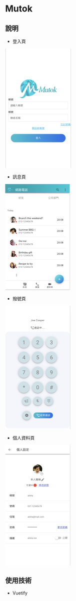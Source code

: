 # Mutok

## 說明

- 登入頁

<img src="/img/app1.png" alt="1" />

- 訊息頁

<img src="/img/app2.png" alt="2" />

- 撥號頁

<img src="/img/app3.png" alt="3" />


- 個人資料頁

<img src="/img/app4.png" alt="4" />



## 使用技術

- Vuetify

